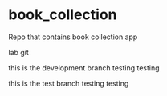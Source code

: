 # book_collection
Repo that contains book collection app

lab git

this is the development branch testing testing

this is the test branch testing testing